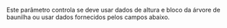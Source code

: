 Este parâmetro controla se deve usar dados de altura e bloco da árvore de baunilha ou usar dados fornecidos pelos campos abaixo.